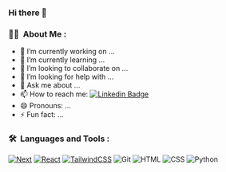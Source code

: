 ### Hi there 👋

### :woman_technologist: &nbsp;About Me :

- 🔭 I’m currently working on ...
- 🌱 I’m currently learning ...
- 👯 I’m looking to collaborate on ...
- 🤔 I’m looking for help with ...
- 💬 Ask me about ...
- 📫 How to reach me: [![Linkedin Badge](https://img.shields.io/badge/-congcuongnguyen-blue?style=flat&logo=Linkedin&logoColor=white)](https://www.linkedin.com/in/cong-cuong-nguyen-front-end-developer/)
- 😄 Pronouns: ...
- ⚡ Fun fact: ...

### 🛠 &nbsp;Languages and Tools :
[![Next][Next.js]][Next-url]
[![React][React.js]][React-url]
[![TailwindCSS][TailwindCSS]][TailwindCSS-url]
![Git][Git]
![HTML][HTML]
![CSS][CSS]
![Python][Python]




<!-- MARKDOWN LINKS & IMAGES -->
[Next.js]: https://img.shields.io/badge/next.js-000000?style=for-the-badge&logo=nextdotjs&logoColor=white
[Next-url]: https://nextjs.org/
[React.js]: https://img.shields.io/badge/React-20232A?style=for-the-badge&logo=react&logoColor=61DAFB
[React-url]: https://reactjs.org/
[TailwindCSS]: https://img.shields.io/badge/TailwindCSS-20232A?style=for-the-badge&logo=tailwindcss&logoColor=61DAFB
[TailwindCSS-url]: https://tailwindcss.com/
[Git]: https://img.shields.io/badge/Git-20232A?style=for-the-badge&logo=git&logoColor=f24a31
[HTML]: https://img.shields.io/badge/HTML-20232A?style=for-the-badge&logo=html5&logoColor=f24a31
[CSS]: https://img.shields.io/badge/CSS-20232A?style=for-the-badge&logo=css3&logoColor=3a96cd
[Python]: https://img.shields.io/badge/Python-20232A?style=for-the-badge&logo=python&logoColor=f6cb4c
